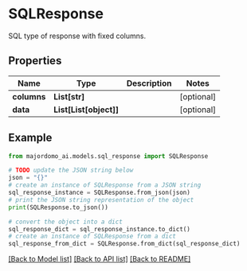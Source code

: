 # SQLResponse

SQL type of response with fixed columns.

## Properties

Name | Type | Description | Notes
------------ | ------------- | ------------- | -------------
**columns** | **List[str]** |  | [optional] 
**data** | **List[List[object]]** |  | [optional] 

## Example

```python
from majordomo_ai.models.sql_response import SQLResponse

# TODO update the JSON string below
json = "{}"
# create an instance of SQLResponse from a JSON string
sql_response_instance = SQLResponse.from_json(json)
# print the JSON string representation of the object
print(SQLResponse.to_json())

# convert the object into a dict
sql_response_dict = sql_response_instance.to_dict()
# create an instance of SQLResponse from a dict
sql_response_from_dict = SQLResponse.from_dict(sql_response_dict)
```
[[Back to Model list]](../README.md#documentation-for-models) [[Back to API list]](../README.md#documentation-for-api-endpoints) [[Back to README]](../README.md)


